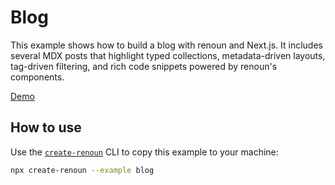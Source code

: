 # Blog

This example shows how to build a blog with renoun and Next.js. It includes several MDX posts that
highlight typed collections, metadata-driven layouts, tag-driven filtering, and rich code snippets
powered by renoun's components.

[Demo](https://renoun-blog.vercel.app/)

## How to use

Use the [`create-renoun`](https://github.com/souporserious/renoun/tree/main/packages/create-renoun) CLI to copy this example to
your machine:

```bash
npx create-renoun --example blog
```
